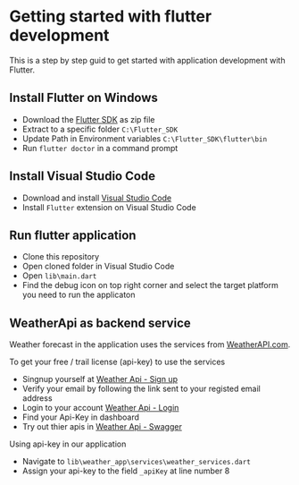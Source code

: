 # Getting started with flutter development

This is a step by step guid to get started with application development with Flutter.


## Install Flutter on Windows

- Download the [Flutter SDK](https://flutter-ko.dev/get-started/install/windows "Flutter SDK") as zip file
- Extract to a specific folder `C:\Flutter_SDK`
- Update Path in Environment variables `C:\Flutter_SDK\flutter\bin`
- Run `flutter doctor` in a command prompt


## Install Visual Studio Code

- Download and install [Visual Studio Code](https://code.visualstudio.com/download "Visual Studio Code")
- Install `Flutter` extension on Visual Studio Code


## Run flutter application

- Clone this repository
- Open cloned folder in Visual Studio Code
- Open `lib\main.dart`
- Find the debug icon on top right corner and select the target platform you need to run the applicaton

## WeatherApi as backend service

Weather forecast in the application uses the services from [WeatherAPI.com](https://www.weatherapi.com).

To get your free / trail license (api-key) to use the services
- Singnup yourself at [Weather Api - Sign up](https://www.weatherapi.com/signup.aspx "Weather Api - Sign up")
- Verify your email by following the link sent to your registed email address
- Login to your account [Weather Api - Login](https://www.weatherapi.com/login.aspx "Weather Api - Login")
- Find your Api-Key in dashboard
- Try out thier apis in [Weather Api - Swagger](https://app.swaggerhub.com/apis-docs/WeatherAPI.com/WeatherAPI/1.0.2 "Weather Api - Swagger")

Using api-key in our application
- Navigate to `lib\weather_app\services\weather_services.dart`
- Assign your api-key to the field `_apiKey` at line number 8